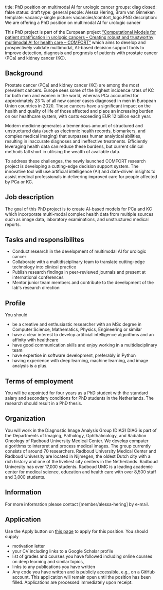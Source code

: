 title: PhD position on multimodal AI for urologic cancer
groups: diag
closed: false
status: draft
type: general 
people: Alessa Hering, Bram van Ginneken
template: vacancy-single
picture: vacancies/comfort_logo.PNG
description: We are offering a PhD position on multimodal AI for urologic cancer

This PhD project is part of the European project [“Computational Models for patient stratification in urologic cancers – Creating robust and trustworthy multimodal AI for health care – COMFORT”](https://www.comfort-ai.eu/) which aims to develop and prospectively validate multimodal, AI-based decision support tools to improve detection, diagnosis and prognosis of patients with prostate cancer (PCa) and kidney cancer (KC).

## Background

Prostate cancer (PCa) and kidney cancer (KC) are among the most prevalent cancers. Europe sees some of the highest incidence rates of KC for both men and women in the world, whereas PCa accounted for approximately 23 % of all new cancer cases diagnosed in men in European Union countries in 2020. These cancers have a significant impact on the health and quality of life of those affected and place an increasing burden on our healthcare system, with costs exceeding EUR 12 billion each year.

Modern medicine generates a tremendous amount of structured and unstructured data (such as electronic health records, biomarkers, and complex medical imaging) that surpasses human analytical abilities, resulting in inaccurate diagnoses and ineffective treatments. Efficiently leveraging health data can reduce these burdens, but current clinical methods fall short in utilising the wealth of available data.

To address these challenges, the newly launched COMFORT research project is developing a cutting-edge decision support system. The innovative tool will use artificial intelligence (AI) and data-driven insights to assist medical professionals in delivering improved care for people affected by PCa or KC.

## Job description
The goal of this PhD project is to create AI-based models for PCa and KC which incorporate multi-modal complex health data from multiple sources such as image data, laboratory examinations, and unstructured medical reports.


## Tasks and responsibilites

- Conduct research in the development of multimodal AI for urologic cancer
- Collaborate with a multidisciplinary team to translate cutting-edge technology into clinical practice
- Publish research findings in peer-reviewed journals and present at international conferences
- Mentor junior team members and contribute to the development of the lab's research direction


## Profile

You should
- be a creative and enthusiastic researcher with an MSc degree in Computer Science, Mathematics, Physics, Engineering or similar
- have a clear interest to develop artificial intelligence algorithms and an affinity with healthcare 
- have good communication skills and enjoy working in a multidisciplinary team
- have expertise in software development, preferably in Python
- having experience with deep learning, machine learning, and image analysis is a plus.

## Terms of employment
You will be appointed for four years as a PhD student with the standard salary and secondary conditions for PhD students in the Netherlands. The research should result in a PhD thesis.

## Organization
You will work in the Diagnostic Image Analysis Group (DIAG) DIAG is part of the Departments of Imaging, Pathology, Ophthalmology, and Radiation Oncology of Radboud University Medical Center. We develop computer algorithms to interpret and process medical images. The group currently consists of around 70 researchers. Radboud University Medical Center and Radboud University are located in Nijmegen, the oldest Dutch city with a rich history and one of the liveliest city centers in the Netherlands. Radboud University has over 17,000 students. Radboud UMC is a leading academic center for medical science, education and health care with over 8,500 staff and 3,000 students.

## Information
For more information please contact [member/alessa-hering] by e-mail.

## Application
Use the Apply button on [this page](https://www.radboudumc.nl/en/vacancies/133041-phd-candidate-biomedical-image-registration) to apply for this position. You should supply
- motivation letter
- your CV including links to a Google Scholar profile 
- list of grades and courses you have followed including online courses on deep learning and similar topics, 
- links to any publications you have written
- Any code you have written and is publicly accessible, e.g., on a GitHub account. 
This application will remain open until the position has been filled. Applications are processed immediately upon receipt. 
